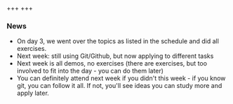 +++
+++

### News

- On day 3, we went over the topics as listed in the schedule and did all exercises.
- Next week: still using Git/Github, but now applying to different tasks
- Next week is all demos, no exercises (there are exercises, but too involved to fit into the day - you can do them later)
- You can definitely attend next week if you didn't this week - if you know git, you can follow it all.  If not, you'll see ideas you can study more and apply later.
